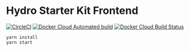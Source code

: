 # Hydro Starter Kit Frontend

[![CircleCI](https://circleci.com/gh/starter-kit-beta/starter-kit-web.svg?style=svg)](https://circleci.com/gh/starter-kit-beta/starter-kit-web)
[![Docker Cloud Automated build](https://img.shields.io/docker/cloud/automated/hydroprotocolio/starter-kit-backend.svg)](https://hub.docker.com/r/hydroprotocolio/starter-kit-backend)
[![Docker Cloud Build Status](https://img.shields.io/docker/cloud/build/hydroprotocolio/starter-kit-backend.svg)](https://hub.docker.com/r/hydroprotocolio/starter-kit-backend)

```
yarn install
yarn start
```
